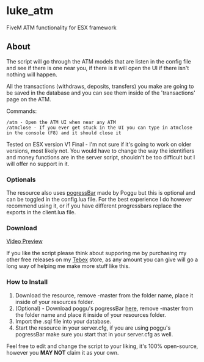 # luke_atm
FiveM ATM functionality for ESX framework

## About
The script will go through the ATM models that are listen in the config file and see if there is one near you, if there is it will open the UI if there isn't nothing will happen.

All the transactions (withdraws, deposits, transfers) you make are going to be saved in the database and you can see them inside of the 'transactions' page on the ATM.

Commands:
```
/atm - Open the ATM UI when near any ATM
/atmclose - If you ever get stuck in the UI you can type in atmclose in the console (F8) and it should close it
```

Tested on ESX version V1 Final - I'm not sure if it's going to work on older versions, most likely not. You would have to change the way the identifiers and money functions are in the server script, shouldn't be too difficult but I will offer no support in it.
### Optionals
The resource also uses [pogressBar](https://forum.cfx.re/t/release-pogress-bar-progress-bar-standalone-smooth-animation/838951) made by Poggu but this is optional and can be toggled in the config.lua file. For the best experience I do however recommend using it, or if you have different progressbars replace the exports in the client.lua file.

### Download
[Video Preview](https://youtu.be/1eo_7qJKqHQ)

If you like the script please think about supporing me by purchasing my other free releases on my [Tebex](https://aurorashop.tebex.io/category/scripts) store, as any amount you can give will go a long way of helping me make more stuff like this.

### How to Install
1. Download the resource, remove -master from the folder name, place it inside of your resources folder.
2. (Optional) - Download poggu's pogressBar [here](https://github.com/SWRP-PUBLIC/pogressBar/archive/master.zip), remove -master from the folder name and place it inside of your resources folder.
3. Import the .sql file into your database.
4. Start the resource in your server.cfg, if you are using poggu's pogressBar make sure you start that in your server.cfg as well.

Feel free to edit and change the script to your liking, it's 100% open-source, however you <b>MAY NOT</b> claim it as your own.

